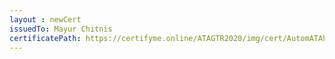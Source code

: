 ```yaml
--- 
layout : newCert 
issuedTo: Mayur Chitnis 
certificatePath: https://certifyme.online/ATAGTR2020/img/cert/AutomATAhon/MayurChitnis_4aa2b.png
--- 
```

